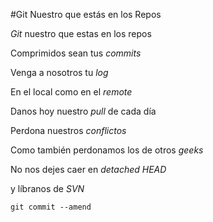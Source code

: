 #Git Nuestro que estás en los Repos

*Git* nuestro que estas en los repos

Comprimidos sean tus *commits* 

Venga a nosotros tu *log* 

En el local como en el *remote* 

Danos hoy nuestro *pull* de cada día 

Perdona nuestros *conflictos* 

Como también perdonamos los de otros *geeks*

No nos dejes caer en *detached HEAD* 

y líbranos de *SVN* 

`git commit --amend`

